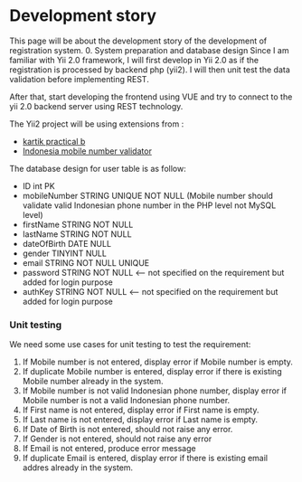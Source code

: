 # Development story

This page will be about the development story of the development of registration system.
0. System preparation and database design
Since I am familiar with Yii 2.0 framework, I will first develop in Yii 2.0 as if the registration is processed by backend php (yii2). I will then unit test the data validation before implementing REST.

After that, start developing the frontend using VUE and try to connect to the yii 2.0 backend server using REST technology.

The Yii2 project will be using extensions from :
* [kartik practical b](http://demos.krajee.com/app-practical-b)
* [Indonesia mobile number validator](https://github.com/Borales/yii2-phone-input)

The database design for user table is as follow:
* ID int PK
* mobileNumber STRING UNIQUE NOT NULL (Mobile number should validate valid Indonesian phone number in the PHP level not MySQL level)
* firstName STRING NOT NULL
* lastName STRING NOT NULL
* dateOfBirth DATE NULL
* gender TINYINT NULL
* email STRING NOT NULL UNIQUE
* password STRING NOT NULL  <-- not specified on the requirement but added for login purpose
* authKey STRING NOT NULL   <-- not specified on the requirement but added for login purpose


### Unit testing
We need some use cases for unit testing to test the requirement:

1. If Mobile number is not entered, display error if Mobile number is empty.
2. If duplicate Mobile number is entered, display error if there is existing Mobile number already in the system.
3. If Mobile number is not valid Indonesian phone number, display error if Mobile number is not a valid Indonesian phone number.
4. If First name is not entered, display error if First name is empty.
5. If Last name is not entered, display error if Last name is empty.
6. If Date of Birth is not entered, should not raise any error.
7. If Gender is not entered, should not raise any error
8. If Email is not entered, produce error message
9. If duplicate Email is entered, display error if there is existing email addres already in the system.

